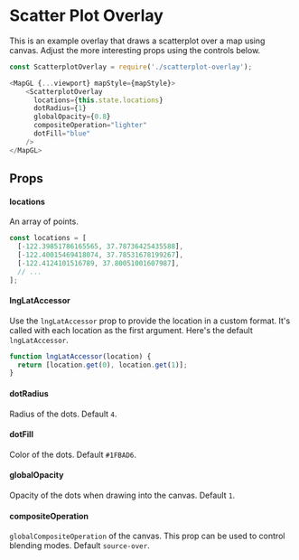 # Scatter Plot Overlay

This is an example overlay that draws a scatterplot over a map using canvas. Adjust the more interesting props using the controls below.


```js
const ScatterplotOverlay = require('./scatterplot-overlay');

<MapGL {...viewport} mapStyle={mapStyle}>
    <ScatterplotOverlay
      locations={this.state.locations}
      dotRadius={1}
      globalOpacity={0.8}
      compositeOperation="lighter"
      dotFill="blue"
    />
</MapGL>
```

## Props

#### locations
An array of points.

```js
const locations = [
  [-122.39851786165565, 37.78736425435588],
  [-122.40015469418074, 37.78531678199267],
  [-122.4124101516789, 37.80051001607987],
  // ...
];
```

#### lngLatAccessor

Use the `lngLatAccessor` prop to provide the location in a custom format. It's called with each location as the first argument. Here's the default `lngLatAccessor`.

```js
function lngLatAccessor(location) {
  return [location.get(0), location.get(1)];
}
```


#### dotRadius

Radius of the dots. Default `4`.

#### dotFill

Color of the dots. Default `#1FBAD6`.

#### globalOpacity

Opacity of the dots when drawing into the canvas. Default `1`.

#### compositeOperation

`globalCompositeOperation` of the canvas. This prop can be used to control blending modes.
Default `source-over`.
